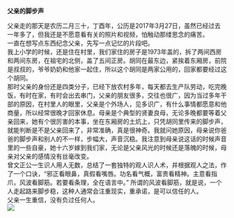 
**父亲的脚步声**

父亲走的那天是农历二月三十，丁酉年，公历是2017年3月27日，虽然已经过去一年多了，但我还是不愿意看有关的照片和视频，怕触动那缕思念的痛苦。<br>
一直在想写点东西纪念父亲，先写一点记忆的片段吧。<br>
我上小学的时候，还是住在村里，我们家住的房子是1973年盖的，拆了两间西房和两间东房，在祖宅的北侧，盖了五间正房。胡同在最东边，紧挨着东厢房，前院是叔叔的，爷爷奶奶和他家一起住，所以这个胡同是两家公用的，回家都要经过这个胡同。<br>
那时父亲的身份还是四类分子，已经下放农村多年，每天都去生产队劳动，吃完晚饭，有时在家，有时会出去串门，父亲的朋友很多，交往也很广，因为当过多年干部的原因，在村里人的眼里，父亲是个外场人，见多识广，有什么事情都愿意和他商量，所以经常很晚才回家休息。母亲是个典型的贤妻良母，无论多晚都要等着父亲回来，她有个很厉害的本事，坐在东厢房的土炕上，只凭胡同里传来的脚步声，就能判断是不是父亲回来了，非常准确，真是很神奇。我就问她原因，母亲说你爸爸的脚步声和别人的不一样，步幅大，声音沉稳。我注意到母亲说这话的时候声音里的一些自豪，她十六岁嫁到我们家，无论是父亲风光的时候还是落魄的时候，母亲对父亲的感情没有丝毫改变。<br>
曾文正公一生识人用人无数，总结了一套独特的观人识人术，并根据观人之法，作了一个口诀，“邪正看眼鼻，真假看嘴唇。功名看气概，富贵看精神。主意看指爪，风波看脚筋。若要看条理，全在语言中。” 所谓的风波看脚筋，就是说，一个人走起路来脚步稳，这种人通常会注重现实，重承诺，是可以信任的人。<br>
父亲一生重信，没有负过任何人。<br>
![](https://i.imgur.com/dxsY5fC.jpg)
